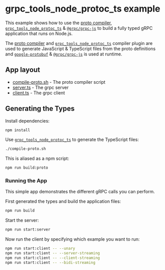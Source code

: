 # grpc_tools_node_protoc_ts example

This example shows how to use the [proto compiler](https://www.npmjs.com/package/grpc-tools), [`grpc_tools_node_protoc_ts`](https://www.npmjs.com/package/grpc_tools_node_protoc_ts) & [`@grpc/grpc-js`](https://www.npmjs.com/package/@grpc/grpc-js) to build a fully typed gRPC application that runs on Node.js.

The [proto compiler](https://www.npmjs.com/package/grpc-tools) and [`grpc_tools_node_protoc_ts`](https://www.npmjs.com/package/grpc_tools_node_protoc_ts) compiler plugin are used to generate JavaScript & TypeScript files from the proto definitions and [`google-protobuf`](https://www.npmjs.com/package/google-protobuf) & [`@grpc/grpc-js`](https://www.npmjs.com/package/@grpc/grpc-js) is used at runtime.

## App layout

- [compile-proto.sh](./compile-proto.sh) - The proto compiler script
- [server.ts](./server.ts) - The grpc server
- [client.ts](./client.ts) - The grpc client

## Generating the Types

Install dependencies:

```sh
npm install
```

Use [`grpc_tools_node_protoc_ts`](https://www.npmjs.com/package/grpc_tools_node_protoc_ts) to generate the TypeScript files:

```sh
./compile-proto.sh
```

This is aliased as a npm script:

```sh
npm run build:proto
```

### Running the App

This simple app demonstrates the different gRPC calls you can perform.

First generated the types and build the application files:

```sh
npm run build
```

Start the server:

```sh
npm run start:server
```

Now run the client by specifying which example you want to run:

```bash
npm run start:client -- --unary
npm run start:client -- --server-streaming
npm run start:client -- --client-streaming
npm run start:client -- --bidi-streaming
```
